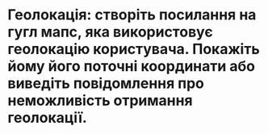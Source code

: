 # Геолокація: cтворіть посилання на гугл мапс, яка використовує геолокацію користувача. Покажіть йому його поточні координати або виведіть повідомлення про неможливість отримання геолокації.
